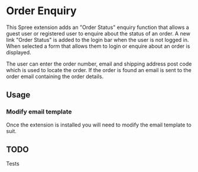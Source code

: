 # Order Enquiry

This Spree extension adds an "Order Status" enquiry function that allows a guest user
or registered user to enquire about the status of an order. A new link "Order Status"
is added to the login bar when the user is not logged in. When selected a form that
allows them to login or enquire about an order is displayed.

The user can enter the order number, email and shipping address post code which is used to
locate the order. If the order is found an email is sent to the order email containing
the order details.

## Usage

### Modify email template

Once the extension is installed you will need to modify the email template to suit.

## TODO

Tests
